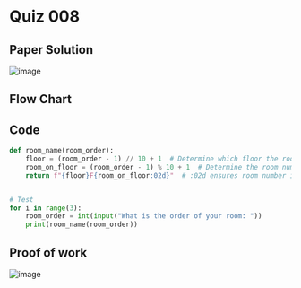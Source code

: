 # Quiz 008

## Paper Solution
![image](https://github.com/user-attachments/assets/3fd266e5-4e99-4a2e-aff6-b0c4d7c45ca7)


## Flow Chart
## Code
```.py
def room_name(room_order):
    floor = (room_order - 1) // 10 + 1  # Determine which floor the room is on
    room_on_floor = (room_order - 1) % 10 + 1  # Determine the room number on that floor
    return f"{floor}F{room_on_floor:02d}"  # :02d ensures room number is two digits


# Test
for i in range(3):
    room_order = int(input("What is the order of your room: "))
    print(room_name(room_order))
```
## Proof of work
![image](https://github.com/user-attachments/assets/f3da1c6b-2798-4299-8e21-0a55784f9d01)

